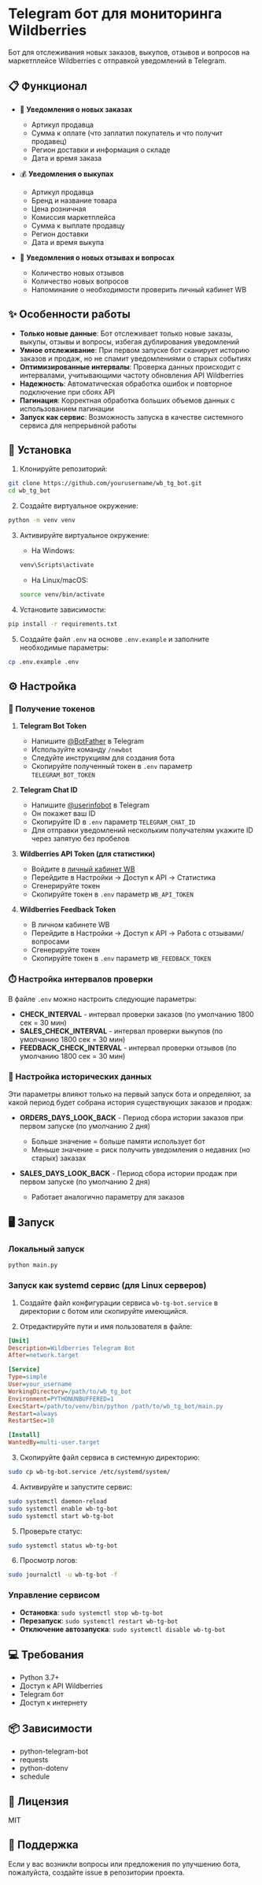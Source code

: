 # Telegram бот для мониторинга Wildberries

Бот для отслеживания новых заказов, выкупов, отзывов и вопросов на маркетплейсе Wildberries с отправкой уведомлений в Telegram.

## 📋 Функционал

- 🔔 **Уведомления о новых заказах**
  - Артикул продавца
  - Сумма к оплате (что заплатил покупатель и что получит продавец)
  - Регион доставки и информация о складе
  - Дата и время заказа

- 💰 **Уведомления о выкупах**
  - Артикул продавца
  - Бренд и название товара
  - Цена розничная
  - Комиссия маркетплейса
  - Сумма к выплате продавцу
  - Регион доставки
  - Дата и время выкупа

- 📝 **Уведомления о новых отзывах и вопросах**
  - Количество новых отзывов
  - Количество новых вопросов
  - Напоминание о необходимости проверить личный кабинет WB

## ✨ Особенности работы

- **Только новые данные**: Бот отслеживает только новые заказы, выкупы, отзывы и вопросы, избегая дублирования уведомлений
- **Умное отслеживание**: При первом запуске бот сканирует историю заказов и продаж, но не спамит уведомлениями о старых событиях
- **Оптимизированные интервалы**: Проверка данных происходит с интервалами, учитывающими частоту обновления API Wildberries
- **Надежность**: Автоматическая обработка ошибок и повторное подключение при сбоях API
- **Пагинация**: Корректная обработка больших объемов данных с использованием пагинации
- **Запуск как сервис**: Возможность запуска в качестве системного сервиса для непрерывной работы

## 🚀 Установка

1. Клонируйте репозиторий:
```bash
git clone https://github.com/yourusername/wb_tg_bot.git
cd wb_tg_bot
```

2. Создайте виртуальное окружение:
```bash
python -m venv venv
```

3. Активируйте виртуальное окружение:
   - На Windows:
   ```bash
   venv\Scripts\activate
   ```
   - На Linux/macOS:
   ```bash
   source venv/bin/activate
   ```

4. Установите зависимости:
```bash
pip install -r requirements.txt
```

5. Создайте файл `.env` на основе `.env.example` и заполните необходимые параметры:
```bash
cp .env.example .env
```

## ⚙️ Настройка

### 🔑 Получение токенов

1. **Telegram Bot Token**
   - Напишите [@BotFather](https://t.me/botfather) в Telegram
   - Используйте команду `/newbot`
   - Следуйте инструкциям для создания бота
   - Скопируйте полученный токен в `.env` параметр `TELEGRAM_BOT_TOKEN`

2. **Telegram Chat ID**
   - Напишите [@userinfobot](https://t.me/userinfobot) в Telegram
   - Он покажет ваш ID
   - Скопируйте ID в `.env` параметр `TELEGRAM_CHAT_ID`
   - Для отправки уведомлений нескольким получателям укажите ID через запятую без пробелов

3. **Wildberries API Token (для статистики)**
   - Войдите в [личный кабинет WB](https://suppliers.wildberries.ru/)
   - Перейдите в Настройки → Доступ к API → Статистика
   - Сгенерируйте токен
   - Скопируйте токен в `.env` параметр `WB_API_TOKEN`

4. **Wildberries Feedback Token**
   - В личном кабинете WB
   - Перейдите в Настройки → Доступ к API → Работа с отзывами/вопросами
   - Сгенерируйте токен
   - Скопируйте токен в `.env` параметр `WB_FEEDBACK_TOKEN`

### ⏱️ Настройка интервалов проверки

В файле `.env` можно настроить следующие параметры:

- **CHECK_INTERVAL** - интервал проверки заказов (по умолчанию 1800 сек = 30 мин)
- **SALES_CHECK_INTERVAL** - интервал проверки выкупов (по умолчанию 1800 сек = 30 мин)
- **FEEDBACK_CHECK_INTERVAL** - интервал проверки отзывов (по умолчанию 1800 сек = 30 мин)

### 📅 Настройка исторических данных

Эти параметры влияют только на первый запуск бота и определяют, за какой период будет собрана история существующих заказов и продаж:

- **ORDERS_DAYS_LOOK_BACK** - Период сбора истории заказов при первом запуске (по умолчанию 2 дня)
  - Больше значение = больше памяти использует бот
  - Меньше значение = риск получить уведомления о недавних (но старых) заказах

- **SALES_DAYS_LOOK_BACK** - Период сбора истории продаж при первом запуске (по умолчанию 2 дня)
  - Работает аналогично параметру для заказов

## 🖥️ Запуск

### Локальный запуск
```bash
python main.py
```

### Запуск как systemd сервис (для Linux серверов)

1. Создайте файл конфигурации сервиса `wb-tg-bot.service` в директории с ботом или скопируйте имеющийся.

2. Отредактируйте пути и имя пользователя в файле:
```ini
[Unit]
Description=Wildberries Telegram Bot
After=network.target

[Service]
Type=simple
User=your_username
WorkingDirectory=/path/to/wb_tg_bot
Environment=PYTHONUNBUFFERED=1
ExecStart=/path/to/venv/bin/python /path/to/wb_tg_bot/main.py
Restart=always
RestartSec=10

[Install]
WantedBy=multi-user.target
```

3. Скопируйте файл сервиса в системную директорию:
```bash
sudo cp wb-tg-bot.service /etc/systemd/system/
```

4. Активируйте и запустите сервис:
```bash
sudo systemctl daemon-reload
sudo systemctl enable wb-tg-bot
sudo systemctl start wb-tg-bot
```

5. Проверьте статус:
```bash
sudo systemctl status wb-tg-bot
```

6. Просмотр логов:
```bash
sudo journalctl -u wb-tg-bot -f
```

### Управление сервисом

- **Остановка**: `sudo systemctl stop wb-tg-bot`
- **Перезапуск**: `sudo systemctl restart wb-tg-bot`
- **Отключение автозапуска**: `sudo systemctl disable wb-tg-bot`

## 💻 Требования

- Python 3.7+
- Доступ к API Wildberries
- Telegram бот
- Доступ к интернету

## 📦 Зависимости

- python-telegram-bot
- requests
- python-dotenv
- schedule

## 📄 Лицензия

MIT

## 📧 Поддержка

Если у вас возникли вопросы или предложения по улучшению бота, пожалуйста, создайте issue в репозитории проекта.
